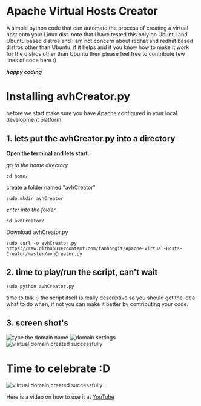 # Apache Virtual Hosts Creator
A simple python code that can automate the process of creating a virtual host onto your Linux dist. 
note that i have tested this only on Ubuntu and Ubuntu based distros and i am not concern about redhat and redhat based distros other than Ubuntu, if it helps and if you know how to make it work for the distros other than Ubuntu then please feel free to contribute few lines of code here :) 

***happy coding***

# Installing avhCreator.py
before we start make sure you have Apache configured in your local development platform.

## 1. lets put the avhCreator.py into a directory

**Open the terminal and lets start.**

*go to the home directory*

    cd home/

create a folder named "avhCreator"

    sudo mkdir avhCreator
*enter into the folder*

    cd avhCreator/

Download avhCreator.py

    sudo curl -o avhCreator.py  https://raw.githubusercontent.com/tanhongit/Apache-Virtual-Hosts-Creator/master/avhCreator.py

## 2. time to play/run the script, can't wait

    sudo python avhCreator.py

time to talk ;) the script itself is really descriptive so you should get the idea what to do when, if not you can make it better by contributing your code.

## 3. screen shot's

![type the domain name](http://i.imgur.com/IL2lakL.png)
![domain settings](http://i.imgur.com/ZrOaPEe.png)
![viirtual domain created successfully](http://i.imgur.com/K7Y6MdW.png)

# Time to celebrate :D

![viirtual domain created successfully](http://i.imgur.com/7xv79F6.png)

Here is a video on how to use it at <a href="https://www.youtube.com/watch?v=-ruvoYbSbIU">YouTube</a>
